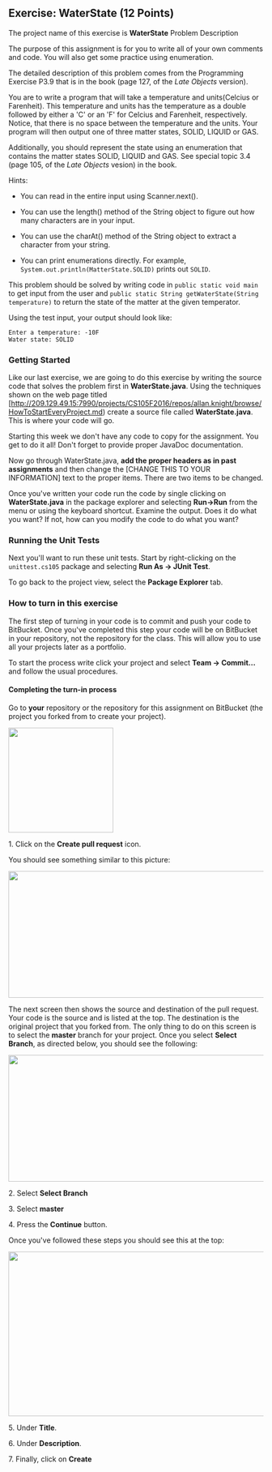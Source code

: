 ## Exercise: WaterState (12 Points)

The project name of this exercise is **WaterState** Problem Description

The purpose of this assignment is for you to write all of your own comments and code. You will also get some practice using enumeration. 

The detailed description of this problem comes from the Programming Exercise P3.9 that is in the book (page 127, of the _Late Objects_ version).

You are to write a program that will take a temperature and units(Celcius or Farenheit). This temperature and units has the temperature as a double followed by either a 'C' or an 'F' for Celcius and Farenheit, respectively. Notice, that there is no space between the temperature and the units. Your program will then output one of three matter states, SOLID, LIQUID or GAS.

Additionally, you should represent the state using an enumeration that contains the matter states SOLID, LIQUID and GAS. See special topic 3.4 (page 105, of the _Late Objects_ vesion) in the book.

Hints:

- You can read in the entire input using Scanner.next().

- You can use the length() method of the String object to figure out how many characters are in your input.

- You can use the charAt() method of the String object to extract a character from your string.

- You can print enumerations directly. For example, `System.out.println(MatterState.SOLID)` prints out `SOLID`.

This problem should be solved by writing code in `public static void main` to get input from the user and `public static String getWaterState(String temperature)` to return the state of the matter at the given temperator. 

Using the test input, your output should look like:

```
Enter a temperature: -10F 
Water state: SOLID
```

### Getting Started

Like our last exercise, we are going to do this exercise by writing the source code that solves the problem first in **WaterState.java**. Using the techniques shown on the web page titled [http://209.129.49.15:7990/projects/CS105F2016/repos/allan.knight/browse/HowToStartEveryProject.md) create a source file called **WaterState.java**. This is where your code will go. 

Starting this week we don't have any code to copy for the assignment. You get to do it all! Don't forget to provide proper JavaDoc documentation.

Now go through WaterState.java, **add the proper headers as in past assignments** and then change the [CHANGE THIS TO YOUR INFORMATION] text to the proper items. There are two items to be changed.

Once you've written your code run the code by single clicking on **WaterState.java** in the package explorer and selecting **Run->Run** from the menu or using the keyboard shortcut. Examine the output. Does it do what you want? If not, how can you modify the code to do what you want?

### Running the Unit Tests

Next you'll want to run these unit tests. Start by right-clicking on the `unittest.cs105` package and selecting **Run As -> JUnit Test**. 

To go back to the project view, select the **Package Explorer** tab.

### How to turn in this exercise

The first step of turning in your code is to commit and push your code to BitBucket. Once you've completed this step your code will be on BitBucket in your repository, not the repository for the class. This will allow you to use all your projects later as a portfolio.

To start the process write click your project and select **Team -> Commit...** and follow the usual procedures.

#### Completing the turn-in process

Go to **your** repository or the repository for this assignment on BitBucket (the project you forked from to create your project).

<img src="https://www.dropbox.com/s/p40wg00a72khhpv/create-pull-request.png?dl=1" width="207" height="207" />

1\. Click on the **Create pull request** icon. 

You should see something similar to this picture:

<img src="https://www.dropbox.com/s/rrgmvpc9wtfjqrr/pull-request-screen-first.png?dl=1" width="600" height="250" />

The next screen then shows the source and destination of the pull request. Your code is the source and is listed at the top. The destination is the original project that you forked from. The only thing to do on this screen is to select the **master** branch for your project. Once you select **Select Branch**, as directed below, you should see the following:

<img src="https://www.dropbox.com/s/r9cmia1ixppglko/pull-request-master.png?dl=1" width="600" height="250" />

2\. Select **Select Branch**

3\. Select **master** 

4\. Press the **Continue** button.

Once you've followed these steps you should see this at the top:

<img src="https://www.dropbox.com/s/mglhiaeqd2qn72p/pull-request-description.png?dl=1" width="514" height="325" />

5\. Under **Title**.

6\. Under **Description**.

7\. Finally, click on **Create**
